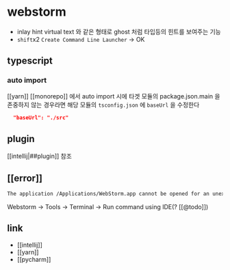 # webstorm

- inlay hint
  virtual text 와 같은 형태로 ghost 처럼 타입등의 힌트를 보여주는 기능
- `shift`x2 `Create Command Line Launcher` -> OK

## typescript
### auto import
[[yarn]] [[monorepo]] 에서 auto import 시에 타겟 모듈의 package.json.main 을 존중하지 않는 경우라면 해당 모듈의 `tsconfig.json` 에
`baseUrl` 을 수정한다
```json
  "baseUrl": "./src"
```

## plugin
[[intellij|##plugin]] 참조

## [[error]]

```sh
The application /Applications/WebStorm.app cannot be opened for an unexpected reason, error=Error Domain=NSCocoaErrorDomain Code=260 "The file “WebStorm.app” couldn’t be opened because there is no such file." UserInfo={NSURL=file:///Applications/WebStorm.app, NSFilePath=/Applications/WebStorm.app, NSUnderlyingError=0x600002290060 {Error Domain=NSPOSIXErrorDomain Code=2 "No such file or directory"}}
```
Webstorm -> Tools -> Terminal -> Run command using IDE(? [[@todo]])

## link
- [[intellij]]
- [[yarn]]
- [[pycharm]]
